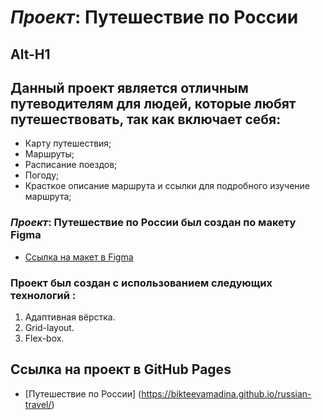 # **_Проект_: Путешествие по России**
Alt-H1
------
## Данный проект является отличным путеводителям для людей, которые любят путешествовать, так как включает себя:

* Карту путешествия;
* Маршруты;
* Расписание поездов;
* Погоду;
* Красткое описание маршрута и ссылки для подробного изучение маршрута;

### **_Проект_: Путешествие по России** был создан по макету **Figma**

* [Ссылка на макет в Figma](https://www.figma.com/file/5S2WSbEFL6awjVWJ0NWL8Q/Sprint-3_-Russia-_-desktop-mobile?node-id=28503%3A0)

### **Проект был создан с использованием следующих технологий :**
1. Адаптивная вёрстка.
2. Grid-layout.
3. Flex-box.

## **Ссылка на проект в GitHub Pages**
* [Путешествие по России] (https://bikteevamadina.github.io/russian-travel/)

